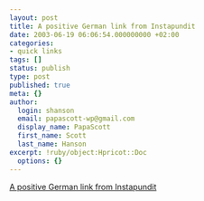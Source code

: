 ```yaml
---
layout: post
title: A positive German link from Instapundit
date: 2003-06-19 06:06:54.000000000 +02:00
categories:
- quick links
tags: []
status: publish
type: post
published: true
meta: {}
author:
  login: shanson
  email: papascott-wp@gmail.com
  display_name: PapaScott
  first_name: Scott
  last_name: Hanson
excerpt: !ruby/object:Hpricot::Doc
  options: {}
---
```

<p><a title="Stop the presses! He isn't even being sarcastic!" href="http://www.instapundit.com/archives/010153.php">A positive German link from Instapundit</a></p>
